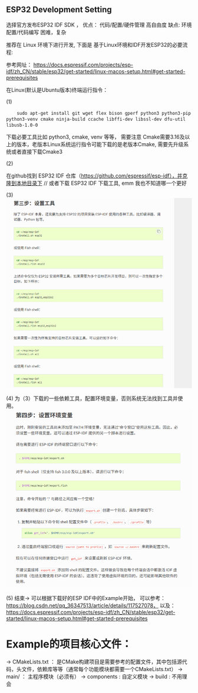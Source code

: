 

## ESP32 Development Setting

选择官方发布ESP32 IDF SDK ， 优点： 代码/配置/硬件管理 高自由度  缺点: 环境配置/代码编写 困难，复杂

推荐在 Linux 环境下进行开发, 下面是 基于Linux环境和IDF开发ESP32的必要流程:

参考网址： https://docs.espressif.com/projects/esp-idf/zh_CN/stable/esp32/get-started/linux-macos-setup.html#get-started-prerequisites

在Linux(默认是Ubuntu版本)终端运行指令： 

(1) 

``` linux
    sudo apt-get install git wget flex bison gperf python3 python3-pip python3-venv cmake ninja-build ccache libffi-dev libssl-dev dfu-util libusb-1.0-0
```

下载必要工具比如 python3, cmake, venv 等等， 需要注意 Cmake需要3.16及以上的版本，老版本Linux系统运行指令可能下载的是老版本Cmake, 需要先升级系统或者直接下载Cmake3

(2) 

在github找到 ESP32 IDF 仓库（https://github.com/espressif/esp-idf），并克隆到本地目录下  // 或者下载 ESP32 IDF 下载工具, emm 我也不知道哪一个更好

(3)![alt text](image.png)

(4)  为（3）下载的一些依赖工具，配置环境变量，否则系统无法找到工具并使用。
![alt text](image-1.png)

(5) 结束-> 可以根据下载好的ESP IDF中的Example开始，
可以参考： https://blog.csdn.net/qq_36347513/article/details/117527078，
以及： https://docs.espressif.com/projects/esp-idf/zh_CN/stable/esp32/get-started/linux-macos-setup.html#get-started-prerequisites


# Example的项目核心文件：

-> CMakeLists.txt ： 是CMake构建项目是需要参考的配置文件，其中包括源代码，头文件，依赖库等等（通常每个功能模块都需要一个CMakeLists.txt）
-> main/          ： 主程序模块（必须有）
-> components     :  自定义模块
-> build          :  不用理会